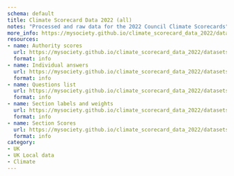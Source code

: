 ```yaml
---
schema: default
title: Climate Scorecard Data 2022 (all)
notes: "Processed and raw data for the 2022 Council Climate Scorecards"
more_info: https://mysociety.github.io/climate_scorecard_data_2022/datasets/scorecard-data/
resources:
- name: Authority scores
  url: https://mysociety.github.io/climate_scorecard_data_2022/datasets/scorecard-data/
  format: info
- name: Individual answers
  url: https://mysociety.github.io/climate_scorecard_data_2022/datasets/scorecard-data/
  format: info
- name: Questions list
  url: https://mysociety.github.io/climate_scorecard_data_2022/datasets/scorecard-data/
  format: info
- name: Section labels and weights 
  url: https://mysociety.github.io/climate_scorecard_data_2022/datasets/scorecard-data/
  format: info
- name: Section Scores
  url: https://mysociety.github.io/climate_scorecard_data_2022/datasets/scorecard-data/
  format: info
category:
- UK
- UK Local data
- Climate
---
```

